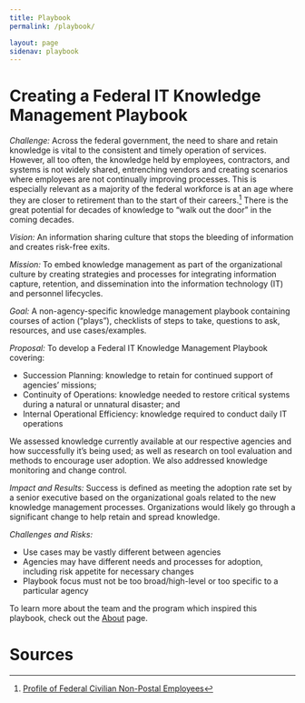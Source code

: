 ```yaml
---
title: Playbook
permalink: /playbook/

layout: page
sidenav: playbook
---
```


# Creating a Federal IT Knowledge Management Playbook
*Challenge:* Across the federal government, the need to share and retain knowledge is vital to the consistent and timely operation of services. However, all too often, the knowledge held by employees, contractors, and systems is not widely shared, entrenching vendors and creating scenarios where employees are not continually improving processes. This is especially relevant as a majority of the federal workforce is at an age where they are closer to retirement than to the start of their careers.[^1] There is the great potential for decades of knowledge to “walk out the door” in the coming decades.

*Vision:* An information sharing culture that stops the bleeding of information and creates risk-free exits.

*Mission:* To embed knowledge management as part of the organizational culture by creating strategies and processes for integrating information capture, retention, and dissemination into the information technology (IT) and personnel lifecycles.

*Goal:* A non-agency-specific knowledge management playbook containing courses of action (“plays”), checklists of steps to take, questions to ask, resources, and use cases/examples.

*Proposal:* To develop a Federal IT Knowledge Management Playbook covering:
* Succession Planning: knowledge to retain for continued support of agencies’ missions;
* Continuity of Operations: knowledge needed to restore critical systems during a natural or unnatural disaster; and
* Internal Operational Efficiency: knowledge required to conduct daily IT operations

We assessed knowledge currently available at our respective agencies and how successfully it’s being used; as well as research on tool evaluation and methods to encourage user adoption. We also addressed knowledge monitoring and change control.

*Impact and Results:* Success is defined as meeting the adoption rate set by a senior executive based on the organizational goals related to the new knowledge management processes. Organizations would likely go through a significant change to help retain and spread knowledge.

*Challenges and Risks:*
* Use cases may be vastly different between agencies
* Agencies may have different needs and processes for adoption, including risk appetite for necessary changes
* Playbook focus must not be too broad/high-level or too specific to a particular agency

To learn more about the team and the program which inspired this playbook, check out the [About](/about) page.

# Sources
[^1]: <a class="usa-external_link" href="https://www.opm.gov/policy-data-oversight/data-analysis-documentation/federal-employment-reports/reports-publications/profile-of-federal-civilian-non-postal-employees/">Profile of Federal Civilian Non-Postal Employees</a>
